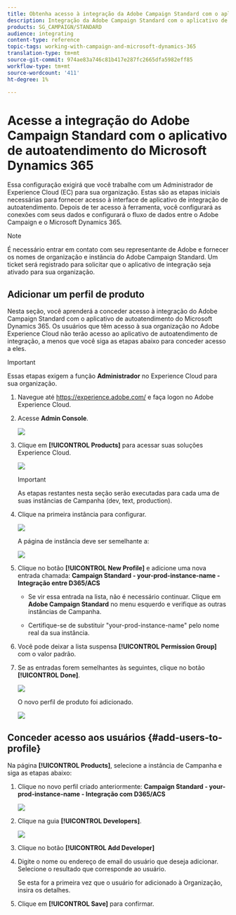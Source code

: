 ```yaml
---
title: Obtenha acesso à integração da Adobe Campaign Standard com o aplicativo de autoatendimento do Dynamics 365
description: Integração da Adobe Campaign Standard com o aplicativo de autoatendimento do Dynamics 365
products: SG_CAMPAIGN/STANDARD
audience: integrating
content-type: reference
topic-tags: working-with-campaign-and-microsoft-dynamics-365
translation-type: tm+mt
source-git-commit: 974ae83a746c81b417e287fc2665dfa5982eff85
workflow-type: tm+mt
source-wordcount: '411'
ht-degree: 1%

---
```



# Acesse a integração do Adobe Campaign Standard com o aplicativo de autoatendimento do Microsoft Dynamics 365

Essa configuração exigirá que você trabalhe com um Administrador de Experience Cloud (EC) para sua organização. Estas são as etapas iniciais necessárias para fornecer acesso à interface de aplicativo de integração de autoatendimento. Depois de ter acesso à ferramenta, você configurará as conexões com seus dados e configurará o fluxo de dados entre o Adobe Campaign e o Microsoft Dynamics 365.

>[!NOTE]
>
>É necessário entrar em contato com seu representante de Adobe e fornecer os nomes de organização e instância do Adobe Campaign Standard. Um ticket será registrado para solicitar que o aplicativo de integração seja ativado para sua organização.

## Adicionar um perfil de produto

Nesta seção, você aprenderá a conceder acesso à integração do Adobe Campaign Standard com o aplicativo de autoatendimento do Microsoft Dynamics 365. Os usuários que têm acesso à sua organização no Adobe Experience Cloud não terão acesso ao aplicativo de autoatendimento de integração, a menos que você siga as etapas abaixo para conceder acesso a eles.

>[!IMPORTANT]
>
> Essas etapas exigem a função **Administrador** no Experience Cloud para sua organização.


1. Navegue até https://experience.adobe.com/ e faça logon no Adobe Experience Cloud.
1. Acesse **Admin Console**.

   ![](assets/do-not-localize/d365-to-acs-access-3.png)

1. Clique em **[!UICONTROL Products]** para acessar suas soluções Experience Cloud.

   ![](assets/do-not-localize/d365-to-acs-access-6.png)


   >[!IMPORTANT]
   >
   >As etapas restantes nesta seção serão executadas para cada uma de suas instâncias de Campanha (dev, text, production).

1. Clique na primeira instância para configurar.

   ![](assets/do-not-localize/d365-to-acs-access-6.png)

   A página de instância deve ser semelhante a:

   ![](assets/do-not-localize/d365-to-acs-access-8.png)

1. Clique no botão **[!UICONTROL New Profile]** e adicione uma nova entrada chamada: **Campaign Standard - your-prod-instance-name - Integração entre D365/ACS**

   * Se vir essa entrada na lista, não é necessário continuar. Clique em **Adobe Campaign Standard** no menu esquerdo e verifique as outras instâncias de Campanha.

   * Certifique-se de substituir &quot;your-prod-instance-name&quot; pelo nome real da sua instância.

1. Você pode deixar a lista suspensa **[!UICONTROL Permission Group]** com o valor padrão.

1. Se as entradas forem semelhantes às seguintes, clique no botão **[!UICONTROL Done]**.

   ![](assets/do-not-localize/d365-to-acs-access-14.png)

   O novo perfil de produto foi adicionado.

   ![](assets/do-not-localize/d365-to-acs-access-15.png)

## Conceder acesso aos usuários {#add-users-to-profile}

Na página **[!UICONTROL Products]**, selecione a instância de Campanha e siga as etapas abaixo:

1. Clique no novo perfil criado anteriormente:  **Campaign Standard - your-prod-instance-name - Integração com D365/ACS**

   ![](assets/do-not-localize/d365-to-acs-access-15.png)

1. Clique na guia **[!UICONTROL Developers]**. 

   ![](assets/do-not-localize/d365-to-acs-access-18.png)

1. Clique no botão **[!UICONTROL Add Developer]**

1. Digite o nome ou endereço de email do usuário que deseja adicionar.  Selecione o resultado que corresponde ao usuário.

   Se esta for a primeira vez que o usuário for adicionado à Organização, insira os detalhes.

1. Clique em **[!UICONTROL Save]** para confirmar.
